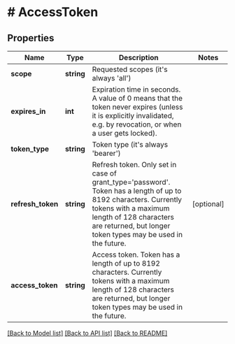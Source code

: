 # # AccessToken

## Properties

Name | Type | Description | Notes
------------ | ------------- | ------------- | -------------
**scope** | **string** | Requested scopes (it&#39;s always &#39;all&#39;) |
**expires_in** | **int** | Expiration time in seconds. A value of 0 means that the token never expires (unless it is explicitly invalidated, e.g. by revocation, or when a user gets locked). |
**token_type** | **string** | Token type (it&#39;s always &#39;bearer&#39;) |
**refresh_token** | **string** | Refresh token. Only set in case of grant_type&#x3D;&#39;password&#39;. Token has a length of up to 8192 characters. Currently tokens with a maximum length of 128 characters are returned, but longer token types may be used in the future. | [optional]
**access_token** | **string** | Access token. Token has a length of up to 8192 characters. Currently tokens with a maximum length of 128 characters are returned, but longer token types may be used in the future. |

[[Back to Model list]](../../README.md#models) [[Back to API list]](../../README.md#endpoints) [[Back to README]](../../README.md)
